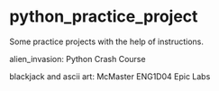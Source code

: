 # python_practice_project
Some practice projects with the help of instructions.

alien_invasion: Python Crash Course

blackjack and ascii art: McMaster ENG1D04 Epic Labs
